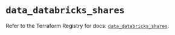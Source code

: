 # `data_databricks_shares`

Refer to the Terraform Registry for docs: [`data_databricks_shares`](https://registry.terraform.io/providers/databricks/databricks/1.73.0/docs/data-sources/shares).
